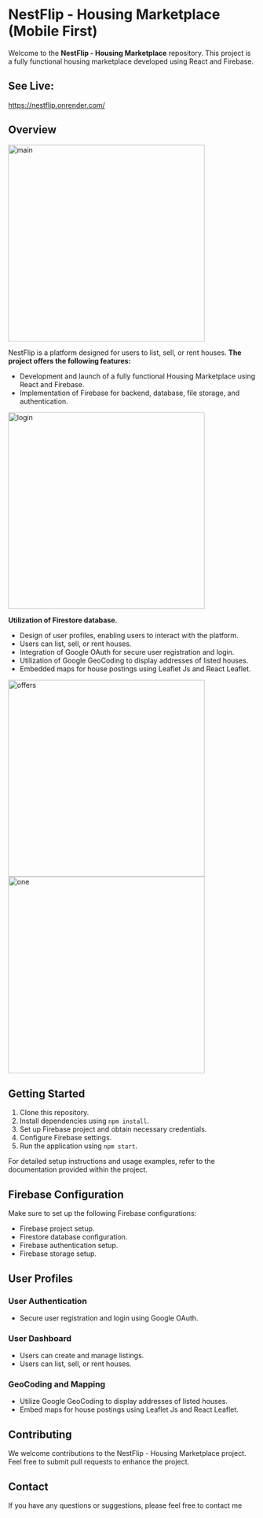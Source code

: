 # NestFlip - Housing Marketplace (Mobile First)


Welcome to the **NestFlip - Housing Marketplace** repository. This project is a fully functional housing marketplace developed using React and Firebase.

## See Live: 
https://nestflip.onrender.com/

## Overview
<img width="400" alt="main" src="https://github.com/akhmadmamirov/NestFlip/assets/105142060/55e42a70-ee92-45d4-8f8f-f36601b4c364">

NestFlip is a platform designed for users to list, sell, or rent houses. 
**The project offers the following features:**
- Development and launch of a fully functional Housing Marketplace using React and Firebase.
- Implementation of Firebase for backend, database, file storage, and authentication.
<img width="400" alt="login" src="https://github.com/akhmadmamirov/NestFlip/assets/105142060/baaab2d8-ed1f-4264-8542-550fd49971f3">

**Utilization of Firestore database.**
- Design of user profiles, enabling users to interact with the platform.
- Users can list, sell, or rent houses.
- Integration of Google OAuth for secure user registration and login.
- Utilization of Google GeoCoding to display addresses of listed houses.
- Embedded maps for house postings using Leaflet Js and React Leaflet.
<img width="400" alt="offers" src="https://github.com/akhmadmamirov/NestFlip/assets/105142060/74a48235-3cc6-416d-b754-9a76edb3523b">
<img width="400" alt="one" src="https://github.com/akhmadmamirov/NestFlip/assets/105142060/7e831eb8-9158-4635-9ade-5e3ebaa25a4e">





## Getting Started

1. Clone this repository.
2. Install dependencies using `npm install`.
3. Set up Firebase project and obtain necessary credentials.
4. Configure Firebase settings.
5. Run the application using `npm start`.

For detailed setup instructions and usage examples, refer to the documentation provided within the project.

## Firebase Configuration

Make sure to set up the following Firebase configurations:

- Firebase project setup.
- Firestore database configuration.
- Firebase authentication setup.
- Firebase storage setup.

## User Profiles

### User Authentication

- Secure user registration and login using Google OAuth.

### User Dashboard

- Users can create and manage listings.
- Users can list, sell, or rent houses.

### GeoCoding and Mapping

- Utilize Google GeoCoding to display addresses of listed houses.
- Embed maps for house postings using Leaflet Js and React Leaflet.

## Contributing

We welcome contributions to the NestFlip - Housing Marketplace project. Feel free to submit pull requests to enhance the project.

## Contact

If you have any questions or suggestions, please feel free to contact me
